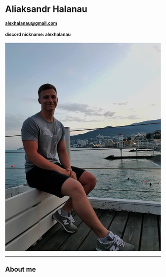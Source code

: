 # Aliaksandr Halanau
#### <alexhalanau@gmail.com>
#### discord nickname: alexhalanau
![](./picture.jpg)
***
## About me

